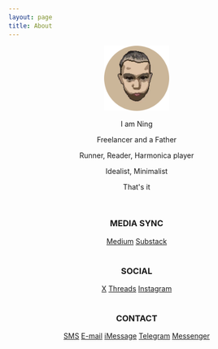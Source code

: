 ```yaml
---
layout: page
title: About
---
```


<center>

<img src="assets/AVA.png" width="128" height="128">

<br>

<p>I am Ning</p>
<p>Freelancer and a Father</p>
<p>Runner, Reader, Harmonica player</p>
<p>Idealist, Minimalist</p>
<p>That's it</p>

<br>

<p><b><h3>MEDIA SYNC</h3></b></p>
<a href="https://medium.com/@nyq">Medium</a>
<a href="https://substack.com/@ningyiqin">Substack</a>

<br>
<br>

<p><b><h3>SOCIAL</h3></b></p>
<a href="https://x.com/ningyiqin">X</a>
<a href="https://www.threads.net/@ningyiqin">Threads</a>
<a href="https://www.instagram.com/ningyiqin/">Instagram</a>

<br>
<br>

<p><b><h3>CONTACT</h3></b></p>
<a href="sms:+8618523795271">SMS</a>
<a href="mailto:ningyiqin@gmail.com">E-mail</a>
<a href="sms:nyq@outlook.com">iMessage</a>
<a href="https://t.me/nz9079">Telegram</a>
<a href="https://m.me/ningyiqin">Messenger</a>